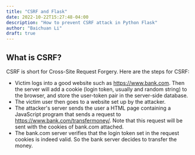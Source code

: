 ```yaml
---
title: "CSRF and Flask"
date: 2022-10-22T15:27:48-04:00
description: "How to prevent CSRF attack in Python Flask"
author: "Baichuan Li"
draft: true
---
```


## What is CSRF?

CSRF is short for Cross-Site Request Forgery. Here are the steps for CSRF:
- Victim logs into a good website such as https://www.bank.com. Then the server will add a cookie (login token, usually and random string) to the browser, and store the user-token pair in the server-side database.
- The victim user then goes to a website set up by the attacker.
- The attacker's server sends the user a HTML page containing a JavaScript program that sends a request to https://www.bank.com/transfermoney/. Note that this request will be sent with the cookies of bank.com attached.
- The bank.com server verifies that the login token set in the request cookies is indeed valid. So the bank server decides to transfer the money.
